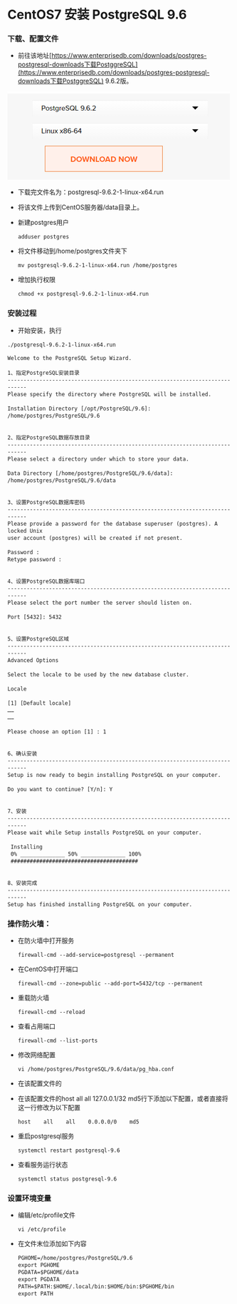 # CentOS7 安装 PostgreSQL 9.6

### 下载、配置文件

* 前往该地址[https://www.enterprisedb.com/downloads/postgres-postgresql-downloads下载PostggreSQL](https://www.enterprisedb.com/downloads/postgres-postgresql-downloads下载PostggreSQL) 9.6.2版。

![](/assets/postgresql9.6下载界面.jpg)

* 下载完文件名为：postgresql-9.6.2-1-linux-x64.run

* 将该文件上传到CentOS服务器/data目录上。

* 新建postgres用户

  ```
  adduser postgres
  ```

* 将文件移动到/home/postgres文件夹下

  ```
  mv postgresql-9.6.2-1-linux-x64.run /home/postgres
  ```

* 增加执行权限

  ```
  chmod +x postgresql-9.6.2-1-linux-x64.run
  ```

### 

### 安装过程

* 开始安装，执行 

```
./postgresql-9.6.2-1-linux-x64.run
```

```
Welcome to the PostgreSQL Setup Wizard.

1、指定PostgreSQL安装目录
----------------------------------------------------------------------------
Please specify the directory where PostgreSQL will be installed.

Installation Directory [/opt/PostgreSQL/9.6]: /home/postgres/PostgreSQL/9.6


2、指定PostgreSQL数据存放目录
----------------------------------------------------------------------------
Please select a directory under which to store your data.

Data Directory [/home/postgres/PostgreSQL/9.6/data]: /home/postgres/PostgreSQL/9.6/data


3、设置PostgreSQL数据库密码
----------------------------------------------------------------------------
Please provide a password for the database superuser (postgres). A locked Unix 
user account (postgres) will be created if not present.

Password :
Retype password :


4、设置PostgreSQL数据库端口
----------------------------------------------------------------------------
Please select the port number the server should listen on.

Port [5432]: 5432


5、设置PostgreSQL区域
----------------------------------------------------------------------------
Advanced Options

Select the locale to be used by the new database cluster.

Locale

[1] [Default locale]
……
……

Please choose an option [1] : 1


6、确认安装
----------------------------------------------------------------------------
Setup is now ready to begin installing PostgreSQL on your computer.

Do you want to continue? [Y/n]: Y


7、安装
----------------------------------------------------------------------------
Please wait while Setup installs PostgreSQL on your computer.

 Installing
 0% ______________ 50% ______________ 100%
 ########################################


8、安装完成
----------------------------------------------------------------------------
Setup has finished installing PostgreSQL on your computer.
```

### 操作防火墙：

* 在防火墙中打开服务

  ```
  firewall-cmd --add-service=postgresql --permanent
  ```

* 在CentOS中打开端口

  ```
  firewall-cmd --zone=public --add-port=5432/tcp --permanent
  ```

* 重载防火墙

  ```
  firewall-cmd --reload
  ```

* 查看占用端口

  ```
  firewall-cmd --list-ports
  ```

* 修改网络配置

  ```
  vi /home/postgres/PostgreSQL/9.6/data/pg_hba.conf
  ```

* 在该配置文件的

* 在该配置文件的host all all 127.0.0.1/32 md5行下添加以下配置，或者直接将这一行修改为以下配置

  ```
  host    all    all    0.0.0.0/0    md5
  ```

* 重启postgresql服务

  ```
  systemctl restart postgresql-9.6
  ```

* 查看服务运行状态

  ```
  systemctl status postgresql-9.6
  ```

### 设置环境变量

* 编辑/etc/profile文件

  ```
  vi /etc/profile
  ```

* 在文件末位添加如下内容

  ```
  PGHOME=/home/postgres/PostgreSQL/9.6
  export PGHOME
  PGDATA=$PGHOME/data
  export PGDATA
  PATH=$PATH:$HOME/.local/bin:$HOME/bin:$PGHOME/bin
  export PATH
  ```



